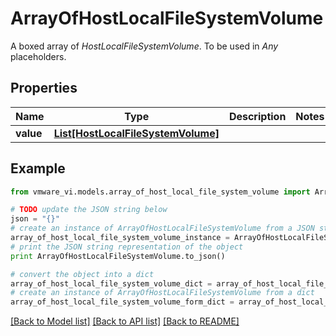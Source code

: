 # ArrayOfHostLocalFileSystemVolume

A boxed array of *HostLocalFileSystemVolume*. To be used in *Any* placeholders. 

## Properties
Name | Type | Description | Notes
------------ | ------------- | ------------- | -------------
**value** | [**List[HostLocalFileSystemVolume]**](HostLocalFileSystemVolume.md) |  | 

## Example

```python
from vmware_vi.models.array_of_host_local_file_system_volume import ArrayOfHostLocalFileSystemVolume

# TODO update the JSON string below
json = "{}"
# create an instance of ArrayOfHostLocalFileSystemVolume from a JSON string
array_of_host_local_file_system_volume_instance = ArrayOfHostLocalFileSystemVolume.from_json(json)
# print the JSON string representation of the object
print ArrayOfHostLocalFileSystemVolume.to_json()

# convert the object into a dict
array_of_host_local_file_system_volume_dict = array_of_host_local_file_system_volume_instance.to_dict()
# create an instance of ArrayOfHostLocalFileSystemVolume from a dict
array_of_host_local_file_system_volume_form_dict = array_of_host_local_file_system_volume.from_dict(array_of_host_local_file_system_volume_dict)
```
[[Back to Model list]](../README.md#documentation-for-models) [[Back to API list]](../README.md#documentation-for-api-endpoints) [[Back to README]](../README.md)



